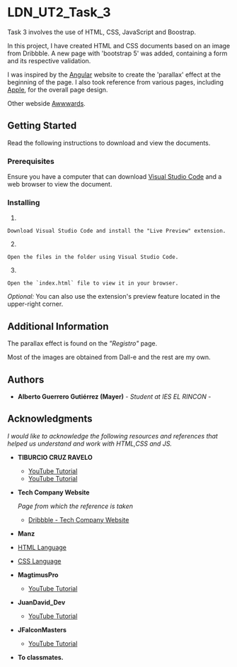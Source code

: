 # LDN_UT2_Task_3

Task 3 involves the use of HTML, CSS, JavaScript and Boostrap.

In this project, I have created HTML and CSS documents based on an image from Dribbble.
A new page with 'bootstrap 5' was added, containing a form and its respective validation.

I was inspired by the [Angular](www.angular.dev) website to create the 'parallax' effect at the beginning of the page. I also took reference from various pages, including [Apple](https://www.apple.com/es/airpods/), for the overall page design.

Other webside [Awwwards](https://www.awwwards.com/websites/).
## Getting Started

Read the following instructions to download and view the documents.

### Prerequisites

Ensure you have a computer that can download [Visual Studio Code](https://code.visualstudio.com/) and a web browser to view the document.

### Installing



1.  

    Download Visual Studio Code and install the "Live Preview" extension.

2.  

    Open the files in the folder using Visual Studio Code.

3.  
  
    Open the `index.html` file to view it in your browser.

*Optional:* You can also use the extension's preview feature located in the upper-right corner.


## Additional Information

The parallax effect is found on the *"Registro"* page.

Most of the images are obtained from Dall-e and the rest are my own.

## Authors
  - **Alberto Guerrero Gutiérrez (Mayer)** - *Student at IES EL RINCON* -

## Acknowledgments

  *I would like to acknowledge the following resources and references that helped us understand and work with HTML,CSS and JS.*
  
- **TIBURCIO CRUZ RAVELO**
  - [YouTube Tutorial](https://www.youtube.com/watch?v=FWmIfIMWk04)
  - [YouTube Tutorial](https://www.youtube.com/watch?v=noVsVwBNi8c)

- **Tech Company Website** 

    *Page from which the reference is taken*

  - [Dribbble - Tech Company Website](https://dribbble.com/shots/20134794-Tech-Company-Website)

 - **Manz**
  - [HTML Language](https://lenguajehtml.com/)
  - [CSS Language](https://lenguajecss.com/)
- **MagtimusPro**
  - [YouTube Tutorial](https://www.youtube.com/watch?v=x99urG4tzCc&list=LL&index=8)
- **JuanDavid_Dev**
  - [YouTube Tutorial](https://www.youtube.com/watch?v=M3zl6okKnuQ)
- **JFalconMasters**
  - [YouTube Tutorial](https://youtu.be/wu_M_V-Hehg?si=fb8oXsS5OYymecae)

-  **To classmates.**